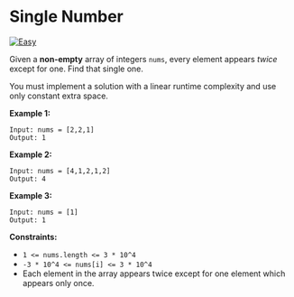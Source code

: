 # Single Number

[![Easy](https://img.shields.io/badge/Difficulty-Easy-Yellow.svg)](https://github.com/aminariana/leetcode)

Given a **non-empty** array of integers `nums`, every element appears *twice* except for one. Find that single one.

You must implement a solution with a linear runtime complexity and use only constant extra space.

 

**Example 1:**
```
Input: nums = [2,2,1]
Output: 1
```
**Example 2:**
```
Input: nums = [4,1,2,1,2]
Output: 4
```
**Example 3:**
```
Input: nums = [1]
Output: 1
```
 

**Constraints:**

- `1 <= nums.length <= 3 * 10^4`
- `-3 * 10^4 <= nums[i] <= 3 * 10^4`
- Each element in the array appears twice except for one element which appears only once.
